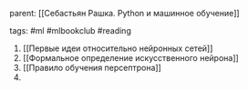 parent: [[Себастьян Рашка. Python и машинное обучение]]

tags: #ml #mlbookclub #reading 

1. [[Первые идеи относительно нейронных сетей]]
2. [[Формальное определение искусственного нейрона]]
3. [[Правило обучения персептрона]]
4. 